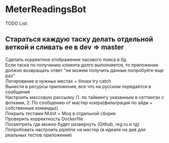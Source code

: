 # MeterReadingsBot
TODO List:  
## Стараться каждую таску делать отдельной веткой и сливать ее в dev => master
Сделать корректное отображение часового пояса в бд  
Если таска по получению клиента долго выполняется, то приложение должно возвращать ответ "не можем получить данные попробуйте еще раз"  
Логирование в нужных местах + блоки try catch  
Вынести в ресурсы приложения, все что на русском передается в сообщения  
Настроить массовую рассылку (1. по таймингу указанным в сеттингах с фотками, 2. По сообщению от мастер юзера(фильтрация по айди + собственные команды))  
Покрыть тестами NUnit + Moq в отдельной сборке  
Проверить корректность Dockerfile  
Посмотреть где можно будет развернуть (Github, reg.ru и тд)  
Попробовать настроить pipeline на мастер (в идеале на дев для реальных тестов приложения)  
